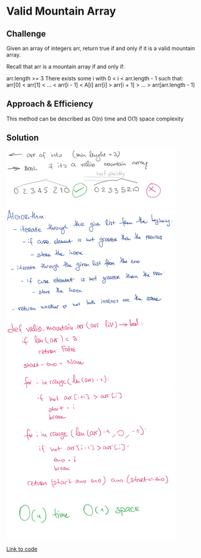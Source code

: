 # Valid Mountain Array

## Challenge

Given an array of integers arr, return true if and only if it is a valid mountain array.

Recall that arr is a mountain array if and only if:

arr.length >= 3
There exists some i with 0 < i < arr.length - 1 such that:
arr[0] < arr[1] < ... < arr[i - 1] < A[i]
arr[i] > arr[i + 1] > ... > arr[arr.length - 1]
## Approach & Efficiency

This method can be described as O(n) time and O(1) space complexity

## Solution

<img src="../../assets/valid_mountain_array.png" alt="Whiteboard Solution" style="max-width:100%;">

<a href="./valid_mountain_array.py">Link to code</a>
